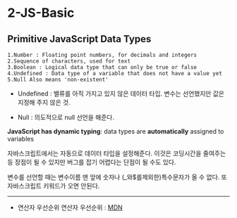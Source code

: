 2-JS-Basic
================

## Primitive JavaScript Data Types
    1.Number : Floating point numbers, for decimals and integers
    2.Sequence of characters, used for text
    3.Boolean : Logical data type that can only be true or false
    4.Undefined : Data type of a variable that does not have a value yet
    5.Null Also means 'non-existent'

* Undefined : 밸류를 아직 가지고 있지 않은 데이터 타입. 변수는 선언했지만 값은 지정해 주지 않은 것.

* Null : 의도적으로 null 선언을 해준다.

**JavaScript has dynamic typing**: data types are **automatically** assigned to variables


자바스크립트에서는 자동으로 데이터 타입을 설정해준다. 이것은 코딩시간을 줄여주는 등 장점이 될 수 있지만 버그를 잡기 어렵다는 단점이 될 수도 있다.



변수를 선언할 때는 변수이름 맨 앞에 숫자나 (_와$를제외한)특수문자가 올 수 없다.  또 자바스크립트 키워드가 오면 안된다. 

------------------------
* 연산자 우선순위
연산자 우선순위 : [MDN](https://developer.mozilla.org/ko/docs/Web/JavaScript/Reference/Operators/%EC%97%B0%EC%82%B0%EC%9E%90_%EC%9A%B0%EC%84%A0%EC%88%9C%EC%9C%84)

